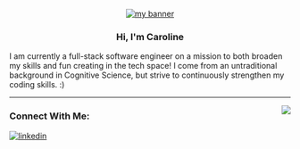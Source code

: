 <p align="center">
  <a href="" target="_blank" rel="noreferrer"><img src="https://user-images.githubusercontent.com/59183091/215614882-a519d95d-1e13-4856-b6f2-64d2584a7ce3.jpeg" alt="my banner"></a>
</p>

<h3 align="center">
    Hi, I'm Caroline
</h3> 

I am currently a full-stack software engineer on a mission to both broaden my skills and fun creating in the tech space!
I come from an untraditional background in Cognitive Science, but strive to continuously strengthen my coding skills. :)

*** 
<img align='right' src="https://github-readme-stats.vercel.app/api?username=caroline-hunt&show_icons=true&theme=transparent&hide=contribs,issues">
<h3> Connect With Me:</h3> 
<a href="https://www.linkedin.com/in/caroline-hunt" target="_blank" rel="noreferrer"><img src="https://img.shields.io/badge/LinkedIn-0077B5?style=for-the-badge&logo=linkedin&logoColor=white" alt="linkedin"></a>
